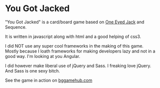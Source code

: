 # You Got Jacked

"You Got Jacked" is a card/board game based on [One Eyed Jack](http://www.pagat.com/misc/jack.html) and Sequence.

It is written in javascript along with html and a good helping of css3.

I did NOT use any super cool frameworks in the making of this game.  Mostly because I loath frameworks for making developers lazy and not in a good way.  I'm looking at you Angular.

I did however make liberal use of jQuery and Sass.  I freaking love jQuery.  And Sass is one sexy bitch.

See the game in action on [bggamehub.com](http://yougotjacked.bggamehub.com)


